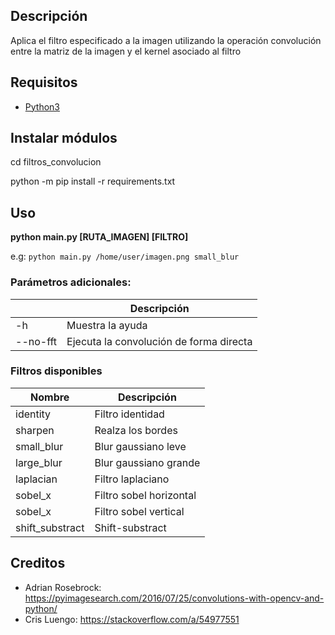 ## Descripción

Aplica el filtro especificado a la imagen utilizando la operación convolución entre la matriz de la imagen y el kernel asociado al filtro

## Requisitos

-   [Python3](https://www.python.org/downloads/)

## Instalar módulos

cd filtros_convolucion

python -m pip install -r requirements.txt

## Uso

**python main.py [RUTA_IMAGEN] [FILTRO]**

e.g: `python main.py /home/user/imagen.png small_blur`

### Parámetros adicionales:

|                 | Descripción             |
| ----------------| ----------------------- |
| -h        | Muestra la ayuda        |
| --no-fft         | Ejecuta la convolución de forma directa       |

### Filtros disponibles

| Nombre          | Descripción             |
| ----------------| ----------------------- |
| identity        | Filtro identidad        |
| sharpen         | Realza los bordes       |
| small_blur      | Blur gaussiano leve     |
| large_blur      | Blur gaussiano grande   |
| laplacian       | Filtro laplaciano       |
| sobel_x         | Filtro sobel horizontal |
| sobel_x         | Filtro sobel vertical   |
| shift_substract | Shift-substract         |

## Creditos
- Adrian Rosebrock: https://pyimagesearch.com/2016/07/25/convolutions-with-opencv-and-python/
- Cris Luengo: https://stackoverflow.com/a/54977551
